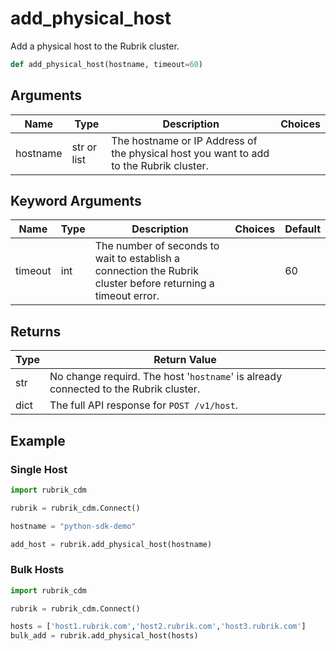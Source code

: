 # add_physical_host

Add a physical host to the Rubrik cluster.
```py
def add_physical_host(hostname, timeout=60)
```

## Arguments
| Name        | Type | Description                                                                 | Choices |
|-------------|------|-----------------------------------------------------------------------------|---------|
| hostname  | str or list  | The hostname or IP Address of the physical host you want to add to the Rubrik cluster. |         |
## Keyword Arguments
| Name        | Type | Description                                                                 | Choices | Default |
|-------------|------|-----------------------------------------------------------------------------|---------|---------|
| timeout  | int  | The number of seconds to wait to establish a connection the Rubrik cluster before returning a timeout error.  |         |    60     |

## Returns
| Type | Return Value                                                                                   |
|------|-----------------------------------------------------------------------------------------------|
| str  | No change requird. The host '`hostname`' is already connected to the Rubrik cluster. |
| dict  | The full API response for `POST /v1/host`. |
## Example
### Single Host
```py
import rubrik_cdm

rubrik = rubrik_cdm.Connect()

hostname = "python-sdk-demo"

add_host = rubrik.add_physical_host(hostname)
```
### Bulk Hosts

```py
import rubrik_cdm

rubrik = rubrik_cdm.Connect()

hosts = ['host1.rubrik.com','host2.rubrik.com','host3.rubrik.com']
bulk_add = rubrik.add_physical_host(hosts)
```